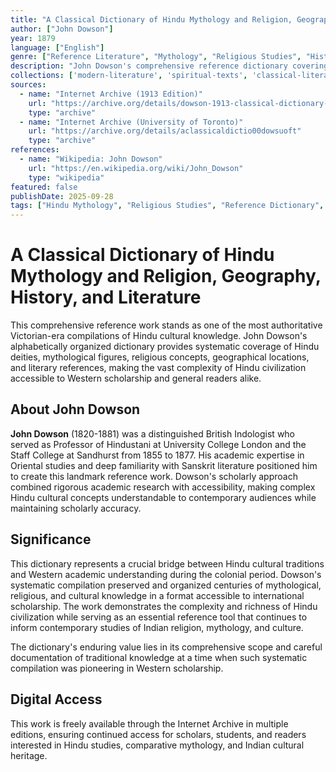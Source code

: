 ```yaml
---
title: "A Classical Dictionary of Hindu Mythology and Religion, Geography, History, and Literature"
author: ["John Dowson"]
year: 1879
language: ["English"]
genre: ["Reference Literature", "Mythology", "Religious Studies", "Historical Literature"]
description: "John Dowson's comprehensive reference dictionary covering Hindu mythology, religion, geography, history, and literature. First published in 1879, this authoritative work provides alphabetically arranged entries on deities, religious concepts, historical figures, and cultural elements that shaped Hindu civilization."
collections: ['modern-literature', 'spiritual-texts', 'classical-literature']
sources:
  - name: "Internet Archive (1913 Edition)"
    url: "https://archive.org/details/dowson-1913-classical-dictionary-hindu-mythology"
    type: "archive"
  - name: "Internet Archive (University of Toronto)"
    url: "https://archive.org/details/aclassicaldictio00dowsuoft"
    type: "archive"
references:
  - name: "Wikipedia: John Dowson"
    url: "https://en.wikipedia.org/wiki/John_Dowson"
    type: "wikipedia"
featured: false
publishDate: 2025-09-28
tags: ["Hindu Mythology", "Religious Studies", "Reference Dictionary", "John Dowson", "Indian Religion", "Sanskrit Literature", "Hindu Deities", "Cultural Studies", "Indology", "Victorian Scholarship", "Oriental Studies"]
---
```


# A Classical Dictionary of Hindu Mythology and Religion, Geography, History, and Literature

This comprehensive reference work stands as one of the most authoritative Victorian-era compilations of Hindu cultural knowledge. John Dowson's alphabetically organized dictionary provides systematic coverage of Hindu deities, mythological figures, religious concepts, geographical locations, and literary references, making the vast complexity of Hindu civilization accessible to Western scholarship and general readers alike.

## About John Dowson

**John Dowson** (1820-1881) was a distinguished British Indologist who served as Professor of Hindustani at University College London and the Staff College at Sandhurst from 1855 to 1877. His academic expertise in Oriental studies and deep familiarity with Sanskrit literature positioned him to create this landmark reference work. Dowson's scholarly approach combined rigorous academic research with accessibility, making complex Hindu cultural concepts understandable to contemporary audiences while maintaining scholarly accuracy.

## Significance

This dictionary represents a crucial bridge between Hindu cultural traditions and Western academic understanding during the colonial period. Dowson's systematic compilation preserved and organized centuries of mythological, religious, and cultural knowledge in a format accessible to international scholarship. The work demonstrates the complexity and richness of Hindu civilization while serving as an essential reference tool that continues to inform contemporary studies of Indian religion, mythology, and culture.

The dictionary's enduring value lies in its comprehensive scope and careful documentation of traditional knowledge at a time when such systematic compilation was pioneering in Western scholarship.

## Digital Access

This work is freely available through the Internet Archive in multiple editions, ensuring continued access for scholars, students, and readers interested in Hindu studies, comparative mythology, and Indian cultural heritage.